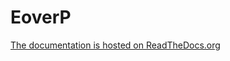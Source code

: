 # EoverP

<a href="http://eoverp.readthedocs.io/en/latest/">The documentation is hosted on ReadTheDocs.org</a> 
